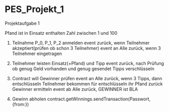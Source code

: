 # PES_Projekt_1
Projektaufgabe 1

Pfand ist in Einsatz enthalten
Zahl zwischen 1 und 100



1. Teilnahme P_0, P_1, P_2 anmelden
    event zurück, wenn Teilnehmer akzeptiert(prüfen ob schon 3 Teilnehmer)
    event  an Alle zurück, wenn 3 Teilnehmer eingetragen
    
2. Teilnehmer leisten Einsatz(+Pfand) und Tipp
    event zurück, nach Prüfung ob genug Geld vorhanden und genug gesendet
    Tipps verschlüsseln    
 
3. Contract will Gewinner prüfen
    event an Alle zurück, wenn 3 Tipps, dann entschlüsseln
    Teilnehmer bekommen für entschlüsseln ihr Pfand zurück
    Gewinner ermitteln
    event ab Alle zurück, GEWINNER ist BLA
    
4. Gewinn abholen
    contract.getWinnings.sendTransaction(Passwort,{from:})
